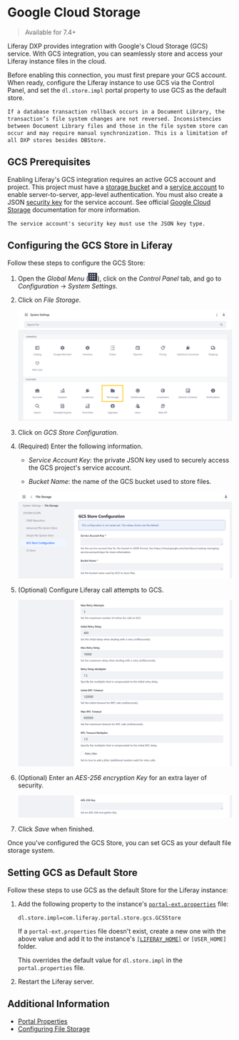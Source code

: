 # Google Cloud Storage

> Available for 7.4+

Liferay DXP provides integration with Google's Cloud Storage (GCS) service. With GCS integration, you can seamlessly store and access your Liferay instance files in the cloud.

Before enabling this connection, you must first prepare your GCS account. When ready, configure the Liferay instance to use GCS via the Control Panel, and set the `dl.store.impl` portal property to use GCS as the default store.

```{important}
If a database transaction rollback occurs in a Document Library, the transaction’s file system changes are not reversed. Inconsistencies between Document Library files and those in the file system store can occur and may require manual synchronization. This is a limitation of all DXP stores besides DBStore.
```

## GCS Prerequisites

Enabling Liferay's GCS integration requires an active GCS account and project. This project must have a [storage bucket](https://cloud.google.com/storage/docs/creating-buckets) and a [service account](https://cloud.google.com/iam/docs/creating-managing-service-accounts) to enable server-to-server, app-level authentication. You must also create a JSON [security key](https://cloud.google.com/iam/docs/creating-managing-service-account-keys) for the service account. See official [Google Cloud Storage](https://cloud.google.com/storage/docs) documentation for more information.

```{important}
The service account's security key must use the JSON key type.
```

## Configuring the GCS Store in Liferay

Follow these steps to configure the GCS Store:

1. Open the *Global Menu* (![Global Menu](../../../images/icon-applications-menu.png)), click on the *Control Panel* tab, and go to *Configuration* &rarr; *System Settings*.

1. Click on *File Storage*.

   ![Click on File Storage under System Settings.](./google-cloud-storage/images/01.png)

1. Click on *GCS Store Configuration*.

1. (Required) Enter the following information.

   * *Service Account Key*: the private JSON key used to securely access the GCS project's service account.

   * *Bucket Name*: the name of the GCS bucket used to store files.

   ![Enter a Service Account Key and Bucket Name.](./google-cloud-storage/images/02.png)

1. (Optional) Configure Liferay call attempts to GCS.

   ![Configure Liferay call attempts to GCS.](./google-cloud-storage/images/03.png)

1. (Optional) Enter an *AES-256 encryption Key* for an extra layer of security.

   ![Enter an AES-256 encryption Key.](./google-cloud-storage/images/04.png)

1. Click *Save* when finished.

Once you've configured the GCS Store, you can set GCS as your default file storage system.

## Setting GCS as Default Store

Follow these steps to use GCS as the default Store for the Liferay instance:

1. Add the following property to the instance's [`portal-ext.properties`](../../../installation-and-upgrades/reference/portal-properties.md) file:

   ```properties
   dl.store.impl=com.liferay.portal.store.gcs.GCSStore
   ```

   If a `portal-ext.properties` file doesn't exist, create a new one with the above value and add it to the instance's [`[LIFERAY_HOME]`](../../../installation-and-upgrades/reference/liferay-home.md) or `[USER_HOME]` folder.

   This overrides the default value for `dl.store.impl` in the `portal.properties` file.

1. Restart the Liferay server.

## Additional Information

* [Portal Properties](../../../installation-and-upgrades/reference/portal-properties.md)
* [Configuring File Storage](../configuring-file-storage.md)
